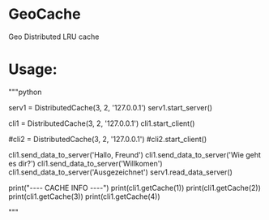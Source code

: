 # GeoCache
Geo Distributed LRU cache


# Usage:
"""python

serv1 = DistributedCache(3, 2, '127.0.0.1')
serv1.start_server()

cli1 = DistributedCache(3, 2, '127.0.0.1')
cli1.start_client()

#cli2 = DistributedCache(3, 2, '127.0.0.1')
#cli2.start_client()

cli1.send_data_to_server('Hallo, Freund')
cli1.send_data_to_server('Wie geht es dir?')
cli1.send_data_to_server('Willkomen')
cli1.send_data_to_server('Ausgezeichnet')
serv1.read_data_server()

print("---- CACHE INFO ----")
print(cli1.getCache(1))
print(cli1.getCache(2))
print(cli1.getCache(3))
print(cli1.getCache(4))

"""
